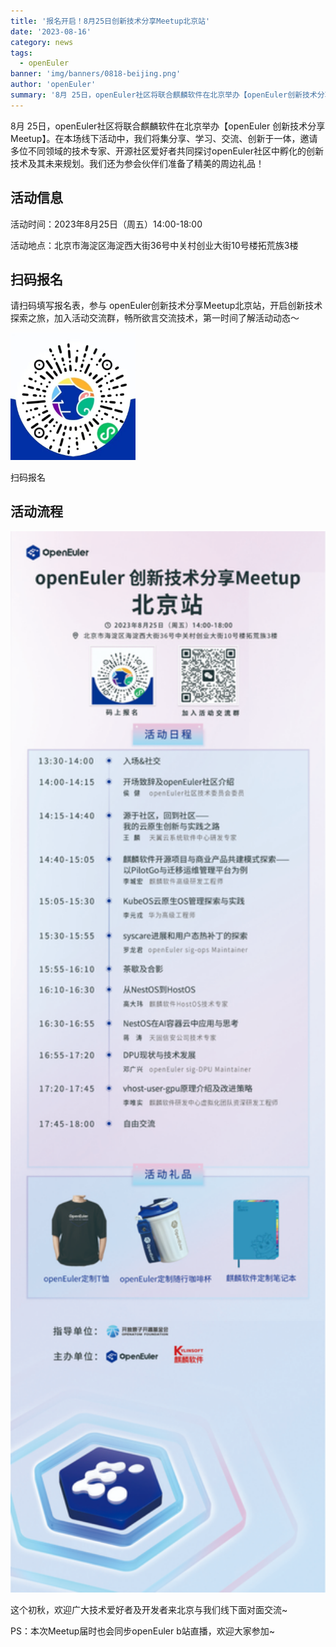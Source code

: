 ```yaml
---
title: '报名开启！8月25日创新技术分享Meetup北京站'
date: '2023-08-16'
category: news
tags:
  - openEuler
banner: 'img/banners/0818-beijing.png'
author: 'openEuler'
summary: '8月 25日，openEuler社区将联合麒麟软件在北京举办【openEuler创新技术分享Meetup】'
---
```




8月 25日，openEuler社区将联合麒麟软件在北京举办【openEuler
创新技术分享Meetup】。在本场线下活动中，我们将集分享、学习、交流、创新于一体，邀请多位不同领域的技术专家、开源社区爱好者共同探讨openEuler社区中孵化的创新技术及其未来规划。我们还为参会伙伴们准备了精美的周边礼品！

## 活动信息

活动时间：2023年8月25日（周五）14:00-18:00

活动地点：北京市海淀区海淀西大街36号中关村创业大街10号楼拓荒族3楼

## 扫码报名

请扫码填写报名表，参与
openEuler创新技术分享Meetup北京站，开启创新技术探索之旅，加入活动交流群，畅所欲言交流技术，第一时间了解活动动态～


<img src="./media/image1.jpeg" width="200" >

扫码报名

## 活动流程


<img src="./media/image2.png" width="1000" >

这个初秋，欢迎广大技术爱好者及开发者来北京与我们线下面对面交流\~

PS：本次Meetup届时也会同步openEuler b站直播，欢迎大家参加\~
